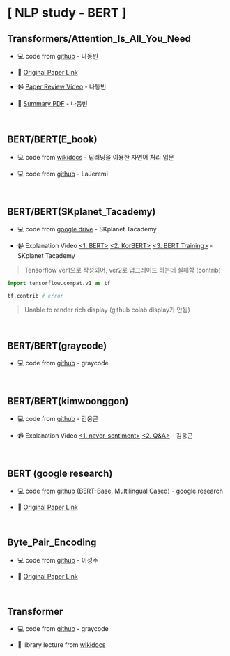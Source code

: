 # [ NLP study - BERT ]

## Transformers/Attention_Is_All_You_Need

* 💻 code from [github](https://github.com/ndb796/Deep-Learning-Paper-Review-and-Practice/blob/master/code_practices/Attention_is_All_You_Need_Tutorial_(German_English).ipynb) - 나동빈

* 📄 [Original Paper Link](https://arxiv.org/abs/1706.03762)

* 📹 [Paper Review Video](https://www.youtube.com/watch?v=AA621UofTUA&ab_channel=%EB%8F%99%EB%B9%88%EB%82%98) - 나동빈

* 📝 [Summary PDF](https://github.com/ndb796/Deep-Learning-Paper-Review-and-Practice/blob/master/lecture_notes/Transformer.pdf) - 나동빈

<br>

## BERT/BERT(E_book)

* 💻 code from [wikidocs](https://wikidocs.net/109251) - 딥러닝을 이용한 자연어 처리 입문

* 💻 code from [github](https://github.com/LaJeremi/Tensorflow-nlp-tutorial-Practice-/blob/0c862ebe1966546b0b5b95aed26a36af0bb560d6/18.%20Fine-tuning%20BERT%20(Cls%2C%20NER%2C%20NLI)/%2018_03_google_bert_nsmc_tpu.ipynb) - LaJeremi

<br>

## BERT/BERT(SKplanet_Tacademy)

* 💻 code from [google drive](https://drive.google.com/drive/folders/1QQphR2tmk5g6BheZKZ5q8WhX5yixV8xZ) - SKplanet Tacademy

* 📹 Explanation Video [<1. BERT>](https://www.youtube.com/watch?v=riGc8z3YIgQ&t=2s&ab_channel=SKplanetTacademy) 
[<2. KorBERT>](https://www.youtube.com/watch?v=PzvKDpQgNzc&ab_channel=SKplanetTacademy) 
[<3. BERT Training>](https://www.youtube.com/watch?v=S42vDzJExIA&t=368s&ab_channel=SKplanetTacademy) - SKplanet Tacademy

> Tensorflow ver1으로 작성되어, ver2로 업그레이드 하는데 실패함 (contrib)

```python
import tensorflow.compat.v1 as tf

tf.contrib # error
```

> Unable to render rich display (github colab display가 안됨)
> 
<br>

## BERT/BERT(graycode)

* 💻 code from [github](https://github.com/graykode/nlp-tutorial/blob/master/5-2.BERT/BERT.ipynb) - graycode

<br>

## BERT/BERT(kimwoonggon)

* 💻 code from [github](https://github.com/kimwoonggon/publicservant_AI) - 김웅곤

* 📹 Explanation Video [<1. naver_sentiment>](https://www.youtube.com/watch?v=OOfCI8R0jr8&ab_channel=%EA%B9%80%EC%9B%85%EA%B3%A4) 
[<2. Q&A>](https://www.youtube.com/watch?v=LuApA264Wbs&ab_channel=%EA%B9%80%EC%9B%85%EA%B3%A4) - 김웅곤

<br>

## BERT (google research)

* 💻 code from [github](https://github.com/google-research/bert) (BERT-Base, Multilingual Cased) - google research

* 📄 [Original Paper Link](https://arxiv.org/abs/1810.04805)

<br>

## Byte_Pair_Encoding

* 💻 code from [github](https://github.com/BurningFalls/nlp-study/blob/main/Byte%20Pair%20Encoding/BPE.ipynb) - 이성주

* 📄 [Original Paper Link](https://arxiv.org/abs/1508.07909)

<br>

## Transformer

* 💻 code from [github](https://github.com/graykode/nlp-tutorial/blob/master/5-1.Transformer/Transformer.ipynb) - graycode

* 📝 library lecture from [wikidocs](https://wikidocs.net/book/8056)
